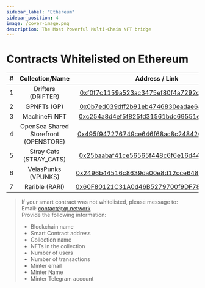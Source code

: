 ```yaml
---
sidebar_label: "Ethereum"
sidebar_position: 4
image: /cover-image.png
description: The Most Powerful Multi-Chain NFT bridge
---
```


# Contracts Whitelisted on Ethereum

|#|Collection/Name|Address / Link|
|:-:|:-:|:-:|
|1|Drifters (DRIFTER)|[0xf0f7c1159a523ac3475ef80f4a7292ce9b33a2b5](https://etherscan.io/address/0xf0f7c1159a523ac3475ef80f4a7292ce9b33a2b5)|
|2|GPNFTs (GP)|[0x0b7ed039dff2b91eb4746830eadae6a0436fc4cb](https://etherscan.io/address/0x0b7ed039dff2b91eb4746830eadae6a0436fc4cb)|
|3|MachineFi NFT|[0xc254a8d4ef5f825fd31561bdc69551ed2b8db134](https://etherscan.io/address/0xc254a8d4ef5f825fd31561bdc69551ed2b8db134)|
|4|OpenSea Shared Storefront (OPENSTORE)|[0x495f947276749ce646f68ac8c248420045cb7b5e](https://etherscan.io/address/0x495f947276749ce646f68ac8c248420045cb7b5e)|
|5|Stray Cats (STRAY_CATS)|[0x25baabaf41ce56565f448c6f6e16d44399812cad](https://etherscan.io/address/0x25baabaf41ce56565f448c6f6e16d44399812cad)|
|6|VelasPunks (VPUNKS)|[0x2496b44516c8639da00e8d12cce64862e3760190](https://etherscan.io/address/0x2496b44516c8639da00e8d12cce64862e3760190)|
|7|Rarible (RARI)|[0x60F80121C31A0d46B5279700f9DF786054aa5eE5](https://etherscan.io/address/0x60F80121C31A0d46B5279700f9DF786054aa5eE5)|

> If your smart contract was not whitelisted, please message to:<br/>
> Email: contact@xp.network<br/>
> Provide the following information:<br/>
> + Blockchain name
> + Smart Contract address
> + Collection name
> + NFTs in the collection
> + Number of users
> + Number of transactions
> + Minter email
> + Minter Name
> + Minter Telegram account